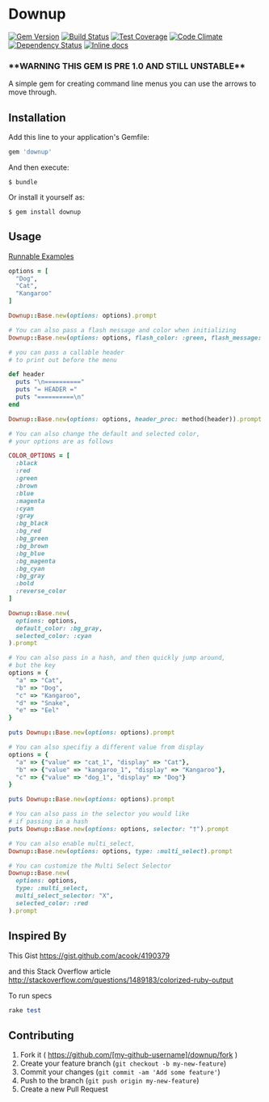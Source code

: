 # Downup

[![Gem Version](https://badge.fury.io/rb/downup.svg)](http://badge.fury.io/rb/downup) [![Build Status](https://travis-ci.org/davidbegin/downup.svg?branch=master)](https://travis-ci.org/davidbegin/downup) [![Test Coverage](https://codeclimate.com/github/davidbegin/downup/badges/coverage.svg)](https://codeclimate.com/github/davidbegin/downup/coverage) [![Code Climate](https://codeclimate.com/github/davidbegin/downup/badges/gpa.svg)](https://codeclimate.com/github/davidbegin/downup) [![Dependency Status](https://gemnasium.com/presidentJFK/downup.svg)](https://gemnasium.com/presidentJFK/downup) [![Inline docs](http://inch-ci.org/github/presidentJFK/downup.svg?branch=master)](http://inch-ci.org/github/presidentJFK/downup)

### \*\*WARNING THIS GEM IS PRE 1.0 AND STILL UNSTABLE\*\*

A simple gem for creating command line menus you can use the arrows
to move through.

## Installation

Add this line to your application's Gemfile:

```ruby
gem 'downup'
```

And then execute:

    $ bundle

Or install it yourself as:

    $ gem install downup

## Usage

[Runnable Examples](examples/basic.rb)

```ruby
options = [
  "Dog",
  "Cat",
  "Kangaroo"
]

Downup::Base.new(options: options).prompt

# You can also pass a flash message and color when initializing
Downup::Base.new(options: options, flash_color: :green, flash_message: "Animals: \n").prompt

# you can pass a callable header
# to print out before the menu

def header
  puts "\n=========="
  puts "= HEADER ="
  puts "==========\n"
end

Downup::Base.new(options: options, header_proc: method(header)).prompt

# You can also change the default and selected color,
# your options are as follows

COLOR_OPTIONS = [
  :black
  :red
  :green
  :brown
  :blue
  :magenta
  :cyan
  :gray
  :bg_black
  :bg_red
  :bg_green
  :bg_brown
  :bg_blue
  :bg_magenta
  :bg_cyan
  :bg_gray
  :bold
  :reverse_color
]

Downup::Base.new(
  options: options,
  default_color: :bg_gray,
  selected_color: :cyan
).prompt

# You can also pass in a hash, and then quickly jump around,
# but the key
options = {
  "a" => "Cat",
  "b" => "Dog",
  "c" => "Kangaroo",
  "d" => "Snake",
  "e" => "Eel"
}

puts Downup::Base.new(options: options).prompt

# You can also specifiy a different value from display
options = {
  "a" => {"value" => "cat_1", "display" => "Cat"},
  "b" => {"value" => "kangaroo_1", "display" => "Kangaroo"},
  "c" => {"value" => "dog_1", "display" => "Dog"}
}

puts Downup::Base.new(options: options).prompt

# You can also pass in the selector you would like
# if passing in a hash
puts Downup::Base.new(options: options, selector: "†").prompt

# You can also enable multi_select,
Downup::Base.new(options: options, type: :multi_select).prompt

# You can customize the Multi Select Selector
Downup::Base.new(
  options: options,
  type: :multi_select,
  multi_select_selector: "X",
  selected_color: :red
).prompt
```

## Inspired By

This Gist
https://gist.github.com/acook/4190379

and this Stack Overflow article
http://stackoverflow.com/questions/1489183/colorized-ruby-output

To run specs

```ruby
rake test
```

## Contributing

1. Fork it ( https://github.com/[my-github-username]/downup/fork )
2. Create your feature branch (`git checkout -b my-new-feature`)
3. Commit your changes (`git commit -am 'Add some feature'`)
4. Push to the branch (`git push origin my-new-feature`)
5. Create a new Pull Request
